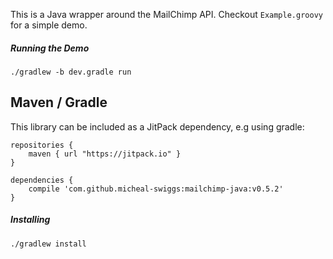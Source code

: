 

This is a Java wrapper around the MailChimp API. Checkout `Example.groovy` for a simple demo.

##### Running the Demo

    ./gradlew -b dev.gradle run

## Maven / Gradle

This library can be included as a JitPack dependency, e.g using gradle:

    repositories {
        maven { url "https://jitpack.io" }
    }

    dependencies {
        compile 'com.github.micheal-swiggs:mailchimp-java:v0.5.2'
    }


##### Installing

    ./gradlew install
